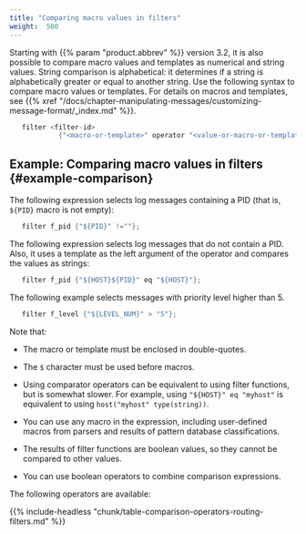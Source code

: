 ```yaml
---
title: "Comparing macro values in filters"
weight:  500
---
```

<!-- DISCLAIMER: This file is based on the syslog-ng Open Source Edition documentation https://github.com/balabit/syslog-ng-ose-guides/commit/2f4a52ee61d1ea9ad27cb4f3168b95408fddfdf2 and is used under the terms of The syslog-ng Open Source Edition Documentation License. The file has been modified by Axoflow. -->

Starting with {{% param "product.abbrev" %}} version 3.2, it is also possible to compare macro values and templates as numerical and string values. String comparison is alphabetical: it determines if a string is alphabetically greater or equal to another string. Use the following syntax to compare macro values or templates. For details on macros and templates, see {{% xref "/docs/chapter-manipulating-messages/customizing-message-format/_index.md" %}}.

```c
   filter <filter-id>
            {"<macro-or-template>" operator "<value-or-macro-or-template>"};
```


## Example: Comparing macro values in filters {#example-comparison}

The following expression selects log messages containing a PID (that is, `${PID}` macro is not empty):

```c
   filter f_pid {"${PID}" !=""};
```

The following expression selects log messages that do not contain a PID. Also, it uses a template as the left argument of the operator and compares the values as strings:

```c
   filter f_pid {"${HOST}${PID}" eq "${HOST}"};
```

The following example selects messages with priority level higher than 5.

```c
   filter f_level {"${LEVEL_NUM}" > "5"};
```


Note that:

  - The macro or template must be enclosed in double-quotes.

  - The `$` character must be used before macros.

  - Using comparator operators can be equivalent to using filter functions, but is somewhat slower. For example, using `"${HOST}" eq "myhost"` is equivalent to using `host("myhost" type(string))`.

  - You can use any macro in the expression, including user-defined macros from parsers and results of pattern database classifications.

  - The results of filter functions are boolean values, so they cannot be compared to other values.

  - You can use boolean operators to combine comparison expressions.

The following operators are available:

{{% include-headless "chunk/table-comparison-operators-routing-filters.md" %}}

